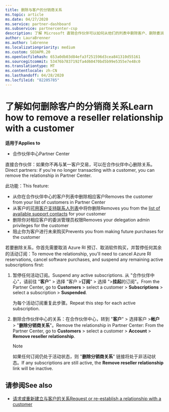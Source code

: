 ```yaml
---
title: 删除与客户的分销商关系
ms.topic: article
ms.date: 04/27/2020
ms.service: partner-dashboard
ms.subservice: partnercenter-csp
description: 了解 Microsoft 直销合作伙伴可以如何从他们的列表中删除客户、删除委派的管理员权限以及停止支持或购买客户。
author: LauraBrenner
ms.author: labrenne
ms.localizationpriority: medium
ms.custom: SEOAPR.20
ms.openlocfilehash: 653a0db03d84efa3f251596d3cea841310d55161
ms.sourcegitcommit: 53476b7837192fa4d60470bd5b99e5355e7e48c0
ms.translationtype: MT
ms.contentlocale: zh-CN
ms.lasthandoff: 04/28/2020
ms.locfileid: "82205785"
---
```

# <a name="learn-how-to-remove-a-reseller-relationship-with-a-customer"></a><span data-ttu-id="0206c-103">了解如何删除客户的分销商关系</span><span class="sxs-lookup"><span data-stu-id="0206c-103">Learn how to remove a reseller relationship with a customer</span></span>

<span data-ttu-id="0206c-104">**适用于**</span><span class="sxs-lookup"><span data-stu-id="0206c-104">**Applies to**</span></span>

- <span data-ttu-id="0206c-105">合作伙伴中心</span><span class="sxs-lookup"><span data-stu-id="0206c-105">Partner Center</span></span>

<span data-ttu-id="0206c-106">直接合作伙伴：如果你不再与某一客户交易，可以在合作伙伴中心删除关系。</span><span class="sxs-lookup"><span data-stu-id="0206c-106">Direct partners: if you're no longer transacting with a customer, you can remove the relationship in Partner Center.</span></span>

<span data-ttu-id="0206c-107">此功能：</span><span class="sxs-lookup"><span data-stu-id="0206c-107">This feature:</span></span>
- <span data-ttu-id="0206c-108">从你在合作伙伴中心的客户列表中删除相应客户</span><span class="sxs-lookup"><span data-stu-id="0206c-108">Removes the customer from your list of customers in Partner Center</span></span>
- <span data-ttu-id="0206c-109">从客户的[可用客户支持联系人列表](assign-support-contacts.md)中将你删除</span><span class="sxs-lookup"><span data-stu-id="0206c-109">Removes you from the [list of available support contacts](assign-support-contacts.md) for your customer</span></span>
- <span data-ttu-id="0206c-110">删除你对相应客户的委派管理员权限</span><span class="sxs-lookup"><span data-stu-id="0206c-110">Removes your delegation admin privileges for the customer</span></span>
- <span data-ttu-id="0206c-111">阻止你为客户进行未来购买</span><span class="sxs-lookup"><span data-stu-id="0206c-111">Prevents you from making future purchases for the customer</span></span>

<span data-ttu-id="0206c-112">若要删除关系，你首先需要取消 Azure RI 预订、取消软件购买，并暂停任何其余的活动订阅：</span><span class="sxs-lookup"><span data-stu-id="0206c-112">To remove the relationship, you'll need to cancel Azure RI reservations, cancel software purchases, and suspend any remaining active subscriptions first:</span></span>
1. <span data-ttu-id="0206c-113">暂停任何活动订阅。</span><span class="sxs-lookup"><span data-stu-id="0206c-113">Suspend any active subscriptions.</span></span> <span data-ttu-id="0206c-114">从 "合作伙伴中心"，请前往 "**客户**" > 选择 "客户 >**订阅**" > 选择 ">**挂起**的订阅"。</span><span class="sxs-lookup"><span data-stu-id="0206c-114">From the Partner Center, go to **Customers** > select a customer > **Subscriptions** > select a subscription > **Suspended**.</span></span> 

   <span data-ttu-id="0206c-115">为每个活动订阅重复此步骤。</span><span class="sxs-lookup"><span data-stu-id="0206c-115">Repeat this step for each active subscription.</span></span>

2. <span data-ttu-id="0206c-116">删除合作伙伴中心的关系：在合作伙伴中心，转到 "**客户**" > 选择客户 >**帐户** > "**删除分销商关系**"。</span><span class="sxs-lookup"><span data-stu-id="0206c-116">Remove the relationship in Partner Center: From the Partner Center, go to **Customers** > select a customer > **Account** > **Remove reseller relationship**.</span></span>

   > [!NOTE]
   > <span data-ttu-id="0206c-117">如果任何订阅仍处于活动状态，则 "**删除分销商关系**" 链接将处于非活动状态。</span><span class="sxs-lookup"><span data-stu-id="0206c-117">If any subscriptions are still active, the **Remove reseller relationship** link will be inactive.</span></span>

## <a name="see-also"></a><span data-ttu-id="0206c-118">请参阅</span><span class="sxs-lookup"><span data-stu-id="0206c-118">See also</span></span>

- [<span data-ttu-id="0206c-119">请求或重新建立与客户的关系</span><span class="sxs-lookup"><span data-stu-id="0206c-119">Request or re-establish a relationship with a customer</span></span>](request-a-relationship-with-a-customer.md)

